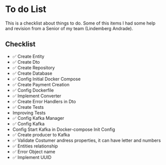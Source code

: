 # To do List

This is a checklist about things to do.
Some of this items I had some help and revision from a Senior of my team (Lindemberg Andrade).

## Checklist

- ✅ Create Entity 
- ✅ Create Dto 
- ✅ Create Repository 
- ✅ Create Database 
- ✅ Config Initial Docker Compose 
- ✅ Create Payment Creation 
- ✅ Config Dockerfile 
- ✅ Implement Converter 
- ✅ Create Error Handlers in Dto 
- ✅ Create Tests 
- Improving Tests
- ✅ Config Kafka Manager
- ✅ Config Kafka
- Config Start Kafka in Docker-compose Init Config
- ✅ Create producer to Kafka
- ✅ Validate Costumer andress properties, it can have letter and numbers
- ✅ Entities relationship  
- ✅ Error Object name 
- ✅ Implement UUID 
